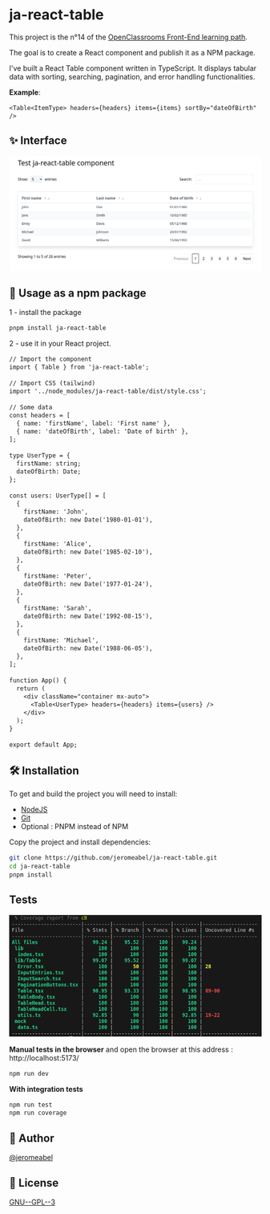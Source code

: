 # ja-react-table

This project is the n°14 of the [OpenClassrooms Front-End learning path](https://openclassrooms.com/fr/paths/516-developpeur-dapplication-javascript-react).

The goal is to create a React component and publish it as a NPM package.

I've built a React Table component written in TypeScript. It displays tabular data with sorting, searching, pagination, and error handling functionalities.

**Example**:

```tsx
<Table<ItemType> headers={headers} items={items} sortBy="dateOfBirth" />
```

## ✨ Interface

![ja-react-table component](screen.png)

## 🚀 Usage as a npm package

1 - install the package

```sh
pnpm install ja-react-table
```

2 - use it in your React project.

```tsx
// Import the component
import { Table } from 'ja-react-table';

// Import CSS (tailwind)
import '../node_modules/ja-react-table/dist/style.css';

// Some data
const headers = [
  { name: 'firstName', label: 'First name' },
  { name: 'dateOfBirth', label: 'Date of birth' },
];

type UserType = {
  firstName: string;
  dateOfBirth: Date;
};

const users: UserType[] = [
  {
    firstName: 'John',
    dateOfBirth: new Date('1980-01-01'),
  },
  {
    firstName: 'Alice',
    dateOfBirth: new Date('1985-02-10'),
  },
  {
    firstName: 'Peter',
    dateOfBirth: new Date('1977-01-24'),
  },
  {
    firstName: 'Sarah',
    dateOfBirth: new Date('1992-08-15'),
  },
  {
    firstName: 'Michael',
    dateOfBirth: new Date('1988-06-05'),
  },
];

function App() {
  return (
    <div className="container mx-auto">
      <Table<UserType> headers={headers} items={users} />
    </div>
  );
}

export default App;
```

## 🛠️ Installation

To get and build the project you will need to install:

- [NodeJS](https://nodejs.org/)
- [Git](https://git-scm.com/)
- Optional : PNPM instead of NPM

Copy the project and install dependencies:

```sh
git clone https://github.com/jeromeabel/ja-react-table.git
cd ja-react-table
pnpm install
```

## Tests

![ja-react-table coverage](coverage.png)

**Manual tests in the browser** and open the browser at this address : http://localhost:5173/

```sh
npm run dev
```

**With integration tests**

```sh
npm run test
npm run coverage
```

## 👤 Author

[@jeromeabel](https://github.com/jeromeabel)

## 📝 License

[GNU--GPL--3](https://www.gnu.org/licenses/gpl-3.0.fr.html)
